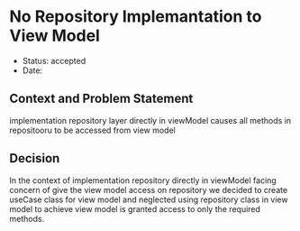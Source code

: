 # No Repository Implemantation to View Model

* Status: accepted
* Date: 

## Context and Problem Statement

implementation repository layer directly in viewModel causes all methods in repositooru to be accessed from view model

## Decision

In the context of implementation repository directly in viewModel facing concern of give the view model access on repository we decided to create useCase class for view model and neglected using repository class in view model to achieve view model is granted access to only the required methods.
